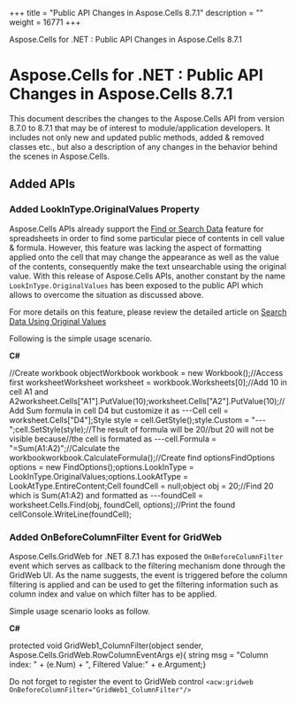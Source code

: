 +++
title = "Public API Changes in Aspose.Cells 8.7.1" 
description = "" 
weight = 16771 
+++

Aspose.Cells for .NET : Public API Changes in Aspose.Cells 8.7.1  

# Aspose.Cells for .NET : Public API Changes in Aspose.Cells 8.7.1


This document describes the changes to the Aspose.Cells API from version 8.7.0 to 8.7.1 that may be of interest to module/application developers. It includes not only new and updated public methods, added & removed classes etc., but also a description of any changes in the behavior behind the scenes in Aspose.Cells.

## Added APIs

### Added LookInType.OriginalValues Property

Aspose.Cells APIs already support the [Find or Search Data](http://www.aspose.com/docs/display/cellsnet/Find+or+Search+Data) feature for spreadsheets in order to find some particular piece of contents in cell value & formula. However, this feature was lacking the aspect of formatting applied onto the cell that may change the appearance as well as the value of the contents, consequently make the text unsearchable using the original value. With this release of Aspose.Cells APIs, another constant by the name `LookInType.OriginalValues` has been exposed to the public API which allows to overcome the situation as discussed above.

For more details on this feature, please review the detailed article on [Search Data Using Original Values](http://www.aspose.com/docs/display/cellsnet/Search+Data+using+Original+Values)

Following is the simple usage scenario.

**C#**

//Create workbook objectWorkbook workbook = new Workbook();//Access first worksheetWorksheet worksheet = workbook.Worksheets\[0\];//Add 10 in cell A1 and A2worksheet.Cells\["A1"\].PutValue(10);worksheet.Cells\["A2"\].PutValue(10);//Add Sum formula in cell D4 but customize it as ---Cell cell = worksheet.Cells\["D4"\];Style style = cell.GetStyle();style.Custom = "---";cell.SetStyle(style);//The result of formula will be 20//but 20 will not be visible because//the cell is formated as ---cell.Formula = "=Sum(A1:A2)";//Calculate the workbookworkbook.CalculateFormula();//Create find optionsFindOptions options = new FindOptions();options.LookInType = LookInType.OriginalValues;options.LookAtType = LookAtType.EntireContent;Cell foundCell = null;object obj = 20;//Find 20 which is Sum(A1:A2) and formatted as ---foundCell = worksheet.Cells.Find(obj, foundCell, options);//Print the found cellConsole.WriteLine(foundCell);

### Added OnBeforeColumnFilter Event for GridWeb

Aspose.Cells.GridWeb for .NET 8.7.1 has exposed the `OnBeforeColumnFilter` event which serves as callback to the filtering mechanism done through the GridWeb UI. As the name suggests, the event is triggered before the column filtering is applied and can be used to get the filtering information such as column index and value on which filter has to be applied.

Simple usage scenario looks as follow.

**C#**

protected void GridWeb1\_ColumnFilter(object sender, Aspose.Cells.GridWeb.RowColumnEventArgs e){    string msg = "Column index: " + (e.Num) + ", Filtered Value:" + e.Argument;}

Do not forget to register the event to GridWeb control `<acw:gridweb OnBeforeColumnFilter="GridWeb1_ColumnFilter"/>`

